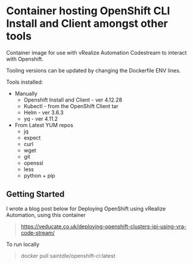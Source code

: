 # Container hosting OpenShift CLI Install and Client amongst other tools
Container image for use with vRealize Automation Codestream to interact with Openshift.

Tooling versions can be updated by changing the Dockerfile ENV lines.

Tools installed:
* Manually 
  * Openshift Install and Client - ver 4.12.28
  * Kubectl - from the OpenShift Client tar
  * Helm - ver 3.6.3
  * yq - ver 4.11.2
* From Latest YUM repos
  * jq
  * expect
  * curl
  * wget
  * git
  * openssl
  * less
  * python + pip

## Getting Started

I wrote a blog post below for Deploying OpenShift using vRealize Automation, using this container
 > https://veducate.co.uk/deploying-openshift-clusters-ipi-using-vra-code-stream/ 

To run locally

> docker pull saintdle/openshift-ci:latest
